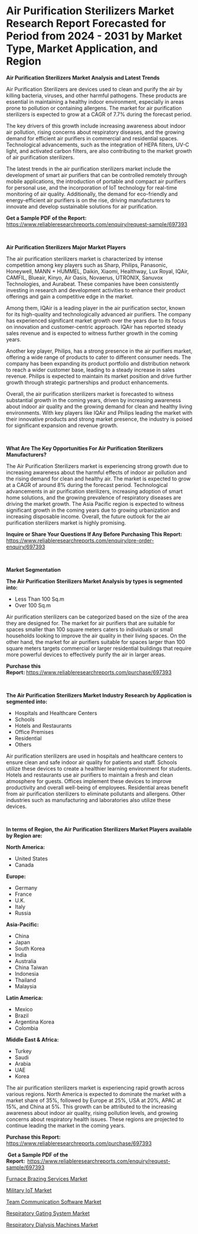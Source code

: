 <p><h1>Air Purification Sterilizers Market Research Report Forecasted for Period from 2024 -  2031 by Market Type, Market Application, and Region</h1></p><p><strong>Air Purification Sterilizers Market Analysis and Latest Trends</strong></p>
<p><p>Air Purification Sterilizers are devices used to clean and purify the air by killing bacteria, viruses, and other harmful pathogens. These products are essential in maintaining a healthy indoor environment, especially in areas prone to pollution or containing allergens. The market for air purification sterilizers is expected to grow at a CAGR of 7.7% during the forecast period. </p><p>The key drivers of this growth include increasing awareness about indoor air pollution, rising concerns about respiratory diseases, and the growing demand for efficient air purifiers in commercial and residential spaces. Technological advancements, such as the integration of HEPA filters, UV-C light, and activated carbon filters, are also contributing to the market growth of air purification sterilizers.</p><p>The latest trends in the air purification sterilizers market include the development of smart air purifiers that can be controlled remotely through mobile applications, the introduction of portable and compact air purifiers for personal use, and the incorporation of IoT technology for real-time monitoring of air quality. Additionally, the demand for eco-friendly and energy-efficient air purifiers is on the rise, driving manufacturers to innovate and develop sustainable solutions for air purification.</p></p>
<p><strong>Get a Sample PDF of the Report:&nbsp;</strong> <a href="https://www.reliableresearchreports.com/enquiry/request-sample/697393">https://www.reliableresearchreports.com/enquiry/request-sample/697393</a></p>
<p>&nbsp;</p>
<p><strong>Air Purification Sterilizers Major Market Players</strong></p>
<p><p>The air purification sterilizers market is characterized by intense competition among key players such as Sharp, Philips, Panasonic, Honeywell, MANN + HUMMEL, Daikin, Xiaomi, Healthway, Lux Royal, IQAir, CAMFIL, Blueair, Kinyo, Air Oasis, Novaerus, UTRONIX, Sanuvox Technologies, and Aurabeat. These companies have been consistently investing in research and development activities to enhance their product offerings and gain a competitive edge in the market.</p><p>Among them, IQAir is a leading player in the air purification sector, known for its high-quality and technologically advanced air purifiers. The company has experienced significant market growth over the years due to its focus on innovation and customer-centric approach. IQAir has reported steady sales revenue and is expected to witness further growth in the coming years.</p><p>Another key player, Philips, has a strong presence in the air purifiers market, offering a wide range of products to cater to different consumer needs. The company has been expanding its product portfolio and distribution network to reach a wider customer base, leading to a steady increase in sales revenue. Philips is expected to maintain its market position and drive further growth through strategic partnerships and product enhancements.</p><p>Overall, the air purification sterilizers market is forecasted to witness substantial growth in the coming years, driven by increasing awareness about indoor air quality and the growing demand for clean and healthy living environments. With key players like IQAir and Philips leading the market with their innovative products and strong market presence, the industry is poised for significant expansion and revenue growth.</p></p>
<p>&nbsp;</p>
<p><strong>What Are The Key Opportunities For Air Purification Sterilizers Manufacturers?</strong></p>
<p><p>The Air Purification Sterilizers market is experiencing strong growth due to increasing awareness about the harmful effects of indoor air pollution and the rising demand for clean and healthy air. The market is expected to grow at a CAGR of around 8% during the forecast period. Technological advancements in air purification sterilizers, increasing adoption of smart home solutions, and the growing prevalence of respiratory diseases are driving the market growth. The Asia Pacific region is expected to witness significant growth in the coming years due to growing urbanization and increasing disposable income. Overall, the future outlook for the air purification sterilizers market is highly promising.</p></p>
<p><strong>Inquire or Share Your Questions If Any Before Purchasing This Report:</strong> <a href="https://www.reliableresearchreports.com/enquiry/pre-order-enquiry/697393">https://www.reliableresearchreports.com/enquiry/pre-order-enquiry/697393</a></p>
<p>&nbsp;</p>
<p><strong>Market Segmentation</strong></p>
<p><strong>The Air Purification Sterilizers Market Analysis by types is segmented into:</strong></p>
<p><ul><li>Less Than 100 Sq.m</li><li>Over 100 Sq.m</li></ul></p>
<p><p>Air purification sterilizers can be categorized based on the size of the area they are designed for. The market for air purifiers that are suitable for spaces smaller than 100 square meters caters to individuals or small households looking to improve the air quality in their living spaces. On the other hand, the market for air purifiers suitable for spaces larger than 100 square meters targets commercial or larger residential buildings that require more powerful devices to effectively purify the air in larger areas.</p></p>
<p><strong>Purchase this Report:&nbsp;</strong><a href="https://www.reliableresearchreports.com/purchase/697393">https://www.reliableresearchreports.com/purchase/697393</a></p>
<p>&nbsp;</p>
<p><strong>The Air Purification Sterilizers Market Industry Research by Application is segmented into:</strong></p>
<p><ul><li>Hospitals and Healthcare Centers</li><li>Schools</li><li>Hotels and Restaurants</li><li>Office Premises</li><li>Residential</li><li>Others</li></ul></p>
<p><p>Air purification sterilizers are used in hospitals and healthcare centers to ensure clean and safe indoor air quality for patients and staff. Schools utilize these devices to create a healthier learning environment for students. Hotels and restaurants use air purifiers to maintain a fresh and clean atmosphere for guests. Offices implement these devices to improve productivity and overall well-being of employees. Residential areas benefit from air purification sterilizers to eliminate pollutants and allergens. Other industries such as manufacturing and laboratories also utilize these devices.</p></p>
<p>&nbsp;</p>
<p><strong>In terms of Region, the Air Purification Sterilizers Market Players available by Region are:</strong></p>
<p>
    <p> <strong> North America: </strong>
        <ul>
            <li>United States</li>
            <li>Canada</li>
        </ul>
        </p> 
    <p> <strong> Europe: </strong>
        <ul>
            <li>Germany</li>
            <li>France</li>
            <li>U.K.</li>
            <li>Italy</li>
            <li>Russia</li>
        </ul>
        </p> 
    <p> <strong> Asia-Pacific: </strong>
        <ul>
            <li>China</li>
            <li>Japan</li>
            <li>South Korea</li>
            <li>India</li>
            <li>Australia</li>
            <li>China Taiwan</li>
            <li>Indonesia</li>
            <li>Thailand</li>
            <li>Malaysia</li>
        </ul>
        </p> 
    <p> <strong> Latin America: </strong>
        <ul>
            <li>Mexico</li>
            <li>Brazil</li>
            <li>Argentina Korea</li>
            <li>Colombia</li>
        </ul>
        </p> 
    <p> <strong> Middle East & Africa: </strong>
        <ul>
            <li>Turkey</li>
            <li>Saudi</li>
            <li>Arabia</li>
            <li>UAE</li>
            <li>Korea</li>
        </ul>
    </p>
    </p>
<p><p>The air purification sterilizers market is experiencing rapid growth across various regions. North America is expected to dominate the market with a market share of 35%, followed by Europe at 25%, USA at 20%, APAC at 15%, and China at 5%. This growth can be attributed to the increasing awareness about indoor air quality, rising pollution levels, and growing concerns about respiratory health issues. These regions are projected to continue leading the market in the coming years.</p></p>
<p><strong>Purchase this Report: </strong><a href="https://www.reliableresearchreports.com/purchase/697393">https://www.reliableresearchreports.com/purchase/697393</a></p>
<p>&nbsp;<strong>Get a Sample PDF of the Report:&nbsp;&nbsp;</strong><a href="https://www.reliableresearchreports.com/enquiry/request-sample/697393">https://www.reliableresearchreports.com/enquiry/request-sample/697393</a></p>
<p><strong></strong></p>
<p><p><a href="https://medium.com/@jessicaholland33/furnace-brazing-services-market-the-key-to-successful-business-strategy-forecast-till-2031-ed868c8d25f2">Furnace Brazing Services Market</a></p><p><a href="https://medium.com/@jessicaholland33/military-iot-market-furnishes-information-on-market-share-market-trends-and-market-growth-31fd8a4fc609">Military IoT Market</a></p><p><a href="https://medium.com/@kathyfisher51/team-communication-software-market-share-evolution-and-market-growth-trends-2024-2031-e7b5c86dce27">Team Communication Software Market</a></p><p><a href="https://github.com/Airanohannonzb68e5pb53oc1/Market-Research-Report-List-1/blob/main/respiratory-gating-system-market.md">Respiratory Gating System Market</a></p><p><a href="https://github.com/fiixsa/Market-Research-Report-List-1/blob/main/respiratory-dialysis-machines-market.md">Respiratory Dialysis Machines Market</a></p></p>